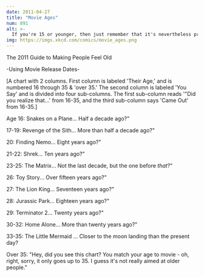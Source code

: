 ```yaml
---
date: 2011-04-27
title: "Movie Ages"
num: 891
alt: >-
  If you're 15 or younger, then just remember that it's nevertheless probably too late to be a child prodigy.
img: https://imgs.xkcd.com/comics/movie_ages.png
---
```

The 2011 Guide to Making People Feel Old

-Using Movie Release Dates-

[A chart with 2 columns. First column is labeled 'Their Age,' and is numbered 16 through 35 & 'over 35.' The second column is labeled 'You Say' and is divided into four sub-columns. The first sub-column reads '"Did you realize that...' from 16-35, and the third sub-column says 'Came Out' from 16-35.]

Age 16: Snakes on a Plane... Half a decade ago?"

17-19: Revenge of the Sith... More than half a decade ago?"

20: Finding Nemo... Eight years ago?"

21-22: Shrek... Ten years ago?"

23-25: The Matrix... Not the last decade, but the one before *that*?"

26: Toy Story... Over fifteen years ago?"

27: The Lion King... Seventeen years ago?"

28: Jurassic Park... Eighteen years ago?"

29: Terminator 2... Twenty years ago?"

30-32: Home Alone... More than twenty years ago?"

33-35: The Little Mermaid ... Closer to the moon landing than the present day?

Over 35: "Hey, did you see this chart? You match your age to movie - oh, right, sorry, it only goes up to 35. I guess it's not really aimed at older people."